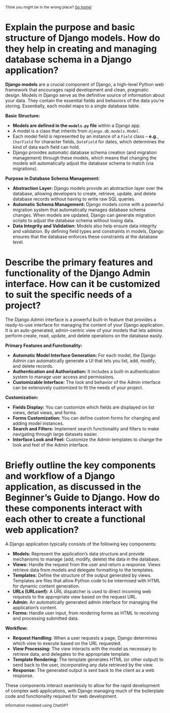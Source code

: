 <sub>Think you might be in the wrong place? [Go home!](../README.md)</sub>


# Explain the purpose and basic structure of Django models. How do they help in creating and managing database schema in a Django application?

__Django models__ are a crucial component of Django, a high-level Python web framework that encourages rapid development and clean, pragmatic design. Models in Django serve as the definitive source of information about your data. They contain the essential fields and behaviors of the data you’re storing. Essentially, each model maps to a single database table.

__Basic Structure:__

* __Models are defined in the `models.py` file__ within a Django app.
* A model is a class that inherits from _`django.db.models.Model`_.
* Each model field is represented by an instance of a `Field` class – __e.g__., `CharField` for character fields, `DateField` for dates, which determines the kind of data each field can hold.
* Django provides automatic database schema creation (and migration management) through these models, which means that changing the models will automatically adjust the database schema to match (via migrations).

__Purpose in Database Schema Management:__

* __Abstraction Layer:__ Django models provide an abstraction layer over the database, allowing developers to create, retrieve, update, and delete database records without having to write raw SQL queries.
* __Automatic Schema Management:__ Django models come with a powerful migration system that automatically manages database schema changes. When models are updated, Django can generate migration scripts to adjust the database schema without losing data.
* __Data Integrity and Validation:__ Models also help ensure data integrity and validation. By defining field types and constraints in models, Django ensures that the database enforces these constraints at the database level.
# Describe the primary features and functionality of the Django Admin interface. How can it be customized to suit the specific needs of a project?

The Django Admin interface is a powerful built-in feature that provides a ready-to-use interface for managing the content of your Django application. It is an auto-generated, admin-centric view of your models that lets admins perform create, read, update, and delete operations on the database easily.

__Primary Features and Functionality:__

* __Automatic Model Interface Generation:__ For each model, the Django Admin can automatically generate a UI that lets you list, add, modify, and delete records.
* __Authentication and Authorization:__ It includes a built-in authentication system to manage user access and permissions.
* __Customizable Interface:__ The look and behavior of the Admin interface can be extensively customized to fit the needs of your project.

__Customization:__

* __Fields Display:__ You can customize which fields are displayed on list views, detail views, and forms.
* __Forms Customization:__ You can define custom forms for changing and adding model instances.
* __Search and Filters:__ Implement search functionality and filters to make navigating through large datasets easier.
* __Interface Look and Feel:__ Customize the Admin templates to change the look and feel of the Admin interface.

# Briefly outline the key components and workflow of a Django application, as discussed in the Beginner’s Guide to Django. How do these components interact with each other to create a functional web application?


A Django application typically consists of the following key components:

* __Models:__ Represent the application’s data structure and provide mechanisms to manage (add, modify, delete) the data in the database.
* __Views:__ Handle the request from the user and return a response. Views retrieve data from models and delegate formatting to the templates.
* __Templates:__ Define the structure of the output generated by views. Templates are files that allow Python code to be intermixed with HTML for dynamic content generation.
* __URLs (URLconf):__ A URL dispatcher is used to direct incoming web requests to the appropriate view based on the request URL.
* __Admin:__ An automatically generated admin interface for managing the application’s content.
* __Forms:__ Handle user input, from rendering forms as HTML to receiving and processing submitted data.

__Workflow:__

* __Request Handling:__ When a user requests a page, Django determines which view to execute based on the URL requested.
* __View Processing:__ The view interacts with the model as necessary to retrieve data, and delegates to the appropriate template.
* __Template Rendering:__ The template generates HTML (or other output) to send back to the user, incorporating any data retrieved by the view.
* __Response:__ The generated output is sent back to the client as a web response.

These components interact seamlessly to allow for the rapid development of complex web applications, with Django managing much of the boilerplate code and functionality required for web development.



<sub>Information modeled using ChatGPT</sub>